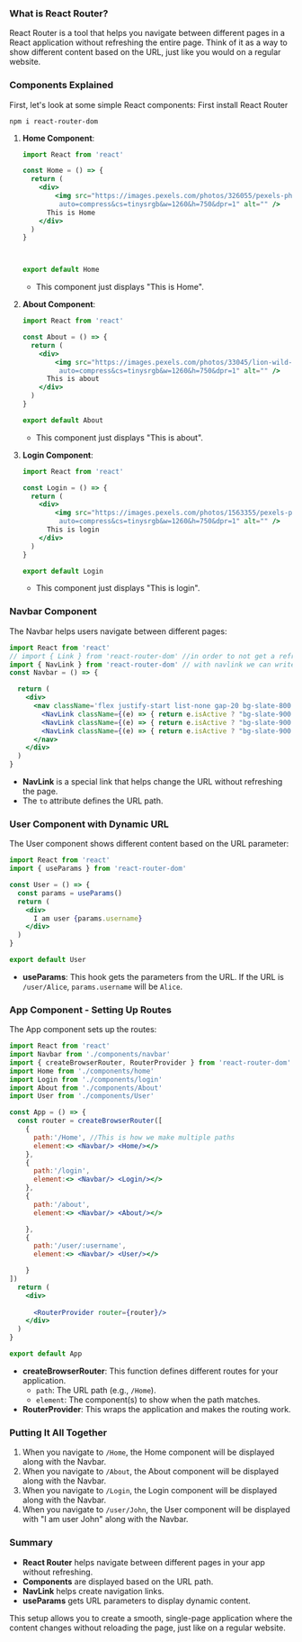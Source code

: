 ### What is React Router?

React Router is a tool that helps you navigate between different pages in a React application without refreshing the entire page. Think of it as a way to show different content based on the URL, just like you would on a regular website.

### Components Explained

First, let's look at some simple React components:
First install React Router
   ```
   npm i react-router-dom
   ```
1. **Home Component**:
   ```jsx
   import React from 'react'

   const Home = () => {
     return (
       <div>
           <img src="https://images.pexels.com/photos/326055/pexels-photo-326055.jpeg?      
            auto=compress&cs=tinysrgb&w=1260&h=750&dpr=1" alt="" />
         This is Home
       </div>
     )
   }
   


   export default Home
   ```

   - This component just displays "This is Home".

2. **About Component**:
   ```jsx
   import React from 'react'
   
   const About = () => {
     return (
       <div>
           <img src="https://images.pexels.com/photos/33045/lion-wild-africa-african.jpg? 
            auto=compress&cs=tinysrgb&w=1260&h=750&dpr=1" alt="" />
         This is about
       </div>
     )
   }
   
   export default About
   ```

   - This component just displays "This is about".

3. **Login Component**:
   ```jsx
   import React from 'react'
   
   const Login = () => {
     return (
       <div>
           <img src="https://images.pexels.com/photos/1563355/pexels-photo-1563355.jpeg? 
            auto=compress&cs=tinysrgb&w=1260&h=750&dpr=1" alt="" />
         This is login
       </div>
     )
   }
   
   export default Login
   ```

   - This component just displays "This is login".

### Navbar Component

The Navbar helps users navigate between different pages:

```jsx
import React from 'react'
// import { Link } from 'react-router-dom' //in order to not get a refresh whenever we change the page we use link instead of <a></a> in React 
import { NavLink } from 'react-router-dom' // with navlink we can write functions in link
const Navbar = () => {

  return (
    <div>
      <nav className='flex justify-start list-none gap-20 bg-slate-800 content-center transition-all'>
        <NavLink className={(e) => { return e.isActive ? "bg-slate-900 p-10" : "" }} to="/Home"><li >Home</li></NavLink>
        <NavLink className={(e) => { return e.isActive ? "bg-slate-900 p-10" : "" }} to="/About"><li >About</li></NavLink>
        <NavLink className={(e) => { return e.isActive ? "bg-slate-900 p-10" : "" }} to="/Login"><li >Login</li></NavLink>
      </nav>
    </div>
  )
}
```

- **NavLink** is a special link that helps change the URL without refreshing the page.
- The `to` attribute defines the URL path.

### User Component with Dynamic URL

The User component shows different content based on the URL parameter:

```jsx
import React from 'react'
import { useParams } from 'react-router-dom'

const User = () => {
  const params = useParams()
  return (
    <div>
      I am user {params.username}
    </div>
  )
}

export default User
```

- **useParams**: This hook gets the parameters from the URL. If the URL is `/user/Alice`, `params.username` will be `Alice`.

### App Component - Setting Up Routes

The App component sets up the routes:

```jsx
import React from 'react'
import Navbar from './components/navbar'
import { createBrowserRouter, RouterProvider } from 'react-router-dom' // This is used to route between multiple pages withour refreshing
import Home from './components/home'
import Login from './components/login'
import About from './components/About'
import User from './components/User'

const App = () => {
  const router = createBrowserRouter([
    {
      path:'/Home', //This is how we make multiple paths
      element:<> <Navbar/> <Home/></>
    },
    {
      path:'/login',
      element:<> <Navbar/> <Login/></>
    },
    {
      path:'/about',
      element:<> <Navbar/> <About/></>

    },
    {
      path:'/user/:username',
      element:<> <Navbar/> <User/></>

    }
])
  return (
    <div>
      
      <RouterProvider router={router}/> 
    </div>
  )
}

export default App
```

- **createBrowserRouter**: This function defines different routes for your application.
  - `path`: The URL path (e.g., `/Home`).
  - `element`: The component(s) to show when the path matches.
- **RouterProvider**: This wraps the application and makes the routing work.

### Putting It All Together

1. When you navigate to `/Home`, the Home component will be displayed along with the Navbar.
2. When you navigate to `/About`, the About component will be displayed along with the Navbar.
3. When you navigate to `/Login`, the Login component will be displayed along with the Navbar.
4. When you navigate to `/user/John`, the User component will be displayed with "I am user John" along with the Navbar.

### Summary

- **React Router** helps navigate between different pages in your app without refreshing.
- **Components** are displayed based on the URL path.
- **NavLink** helps create navigation links.
- **useParams** gets URL parameters to display dynamic content.

This setup allows you to create a smooth, single-page application where the content changes without reloading the page, just like on a regular website.
